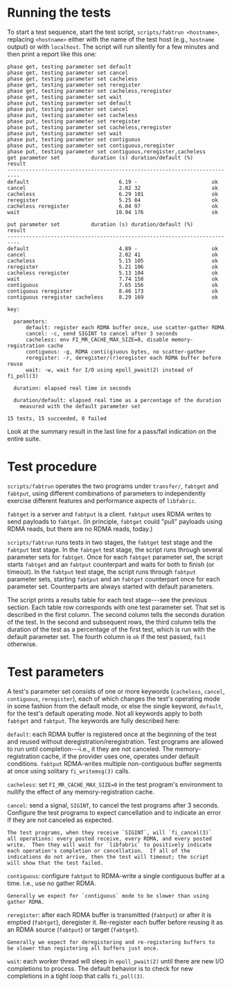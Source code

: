 # Running the tests

To start a test sequence, start the test script,
`scripts/fabtrun <hostname>`, replacing `<hostname>` either with the
name of the test host (e.g., `hostname` output) or with `localhost`.
The script will run silently for a few minutes and then print a report
like this one:

```
phase get, testing parameter set default
phase get, testing parameter set cancel
phase get, testing parameter set cacheless
phase get, testing parameter set reregister
phase get, testing parameter set cacheless,reregister
phase get, testing parameter set wait
phase put, testing parameter set default
phase put, testing parameter set cancel
phase put, testing parameter set cacheless
phase put, testing parameter set reregister
phase put, testing parameter set cacheless,reregister
phase put, testing parameter set wait
phase put, testing parameter set contiguous
phase put, testing parameter set contiguous,reregister
phase put, testing parameter set contiguous,reregister,cacheless
get parameter set          duration (s) duration/default (%)     result
--------------------------------------------------------------------------
default                             6.19 -                        ok
cancel                              2.02 32                       ok
cacheless                           6.29 101                      ok
reregister                          5.25 84                       ok
cacheless reregister                6.04 97                       ok
wait                               10.94 176                      ok

put parameter set          duration (s) duration/default (%)     result
--------------------------------------------------------------------------
default                             4.89 -                        ok
cancel                              2.02 41                       ok
cacheless                           5.15 105                      ok
reregister                          5.21 106                      ok
cacheless reregister                5.13 104                      ok
wait                                7.74 158                      ok
contiguous                          7.65 156                      ok
contiguous reregister               8.46 173                      ok
contiguous reregister cacheless     8.29 169                      ok

key:

  parameters:
      default: register each RDMA buffer once, use scatter-gather RDMA 
      cancel: -c, send SIGINT to cancel after 3 seconds
      cacheless: env FI_MR_CACHE_MAX_SIZE=0, disable memory-registration cache
      contiguous: -g, RDMA conti(g)uous bytes, no scatter-gather
      reregister: -r, deregister/(r)eregister each RDMA buffer before reuse
      wait: -w, wait for I/O using epoll_pwait(2) instead of fi_poll(3)

  duration: elapsed real time in seconds

  duration/default: elapsed real time as a percentage of the duration
    measured with the default parameter set

15 tests, 15 succeeded, 0 failed
```

Look at the summary result in the last line for a
pass/fail indication on the entire suite.
 
# Test procedure

`scripts/fabtrun` operates the two programs under `transfer/`, `fabtget`
and `fabtput`, using different combinations of parameters to independently
exercise different features and performance aspects of `libfabric`.

`fabtget` is a server and `fabtput` is a client.  `fabtput` uses RDMA writes
to send payloads to `fabtget`.  (In principle, `fabtget` could "pull" payloads
using RDMA reads, but there are no RDMA reads, today.)

`scripts/fabtrun` runs tests in two stages, the `fabtget` test stage and
the `fabtput` test stage.  In the `fabtget` test stage, the script runs through
several parameter sets for `fabtget`.  Once for each `fabtget` parameter set,
the script starts `fabtget` and an `fabtput` counterpart and waits for both to
finish (or timeout).  In the `fabtput` test stage, the script runs through
`fabtput` parameter sets, starting `fabtput` and an `fabtget` counterpart once
for each parameter set.  Counterparts are always started with default
parameters.

The script prints a results table for each test stage---see the previous
section.  Each table row corresponds with one test parameter set.
That set is described in the first column.  The second column tells the
seconds duration of the test.  In the second and subsequent rows, the
third column tells the duration of the test as a percentage of the first
test, which is run with the default parameter set.  The fourth column is
`ok` if the test passed, `fail` otherwise.

# Test parameters

A test's parameter set consists of one or more keywords (`cacheless`,
`cancel`, `contiguous`, `reregister`), each of which changes the
test's operating mode in some fashion from the default mode, or else
the single keyword, `default`, for the test's default operating mode.
Not all keywords apply to both `fabtget` and `fabtput`.  The keywords are
fully described here:

`default`: each RDMA buffer is registered once at the beginning of
    the test and reused without deregistration/reregistration.  Test
    programs are allowed to run until completion---i.e., it they are
    not canceled.  The memory-registration cache, if the provider
    uses one, operates under default conditions. `fabtput` RDMA-writes
    multiple non-contiguous buffer segments at once using solitary
    `fi_writemsg(3)` calls.

`cacheless`: set `FI_MR_CACHE_MAX_SIZE=0` in the test program's
    environment to nullify the effect of any memory-registration cache.

`cancel`: send a signal, `SIGINT`, to cancel the test programs after 3
    seconds.  Configure the test programs to expect cancellation and to
    indicate an error if they are not canceled as expected.

    The test programs, when they receive `SIGINT`, will `fi_cancel(3)`
    all operations: every posted receive, every RDMA, and every posted
    write.  Then they will wait for `libfabric` to positively indicate
    each operation's completion or cancellation.  If all of the
    indications do not arrive, then the test will timeout; the script
    will show that the test failed.

`contiguous`: configure `fabtput` to RDMA-write a single contiguous buffer
    at a time.  I.e., use no gather RDMA.

    Generally we expect for `contiguous` mode to be slower than using
    gather RDMA.

`reregister`: after each RDMA buffer is transmitted (`fabtput`) or after it is
    emptied (`fabtget`), deregister it.  Re-register each buffer before reusing
    it as an RDMA source (`fabtput`) or target (`fabtget`).
    
    Generally we expect for deregistering and re-registering buffers to
    be slower than registering all buffers just once.

`wait`: each worker thread will sleep in `epoll_pwait(2)` until there
    are new I/O completions to process.  The default behavior is to check
    for new completions in a tight loop that calls `fi_poll(3)`.

